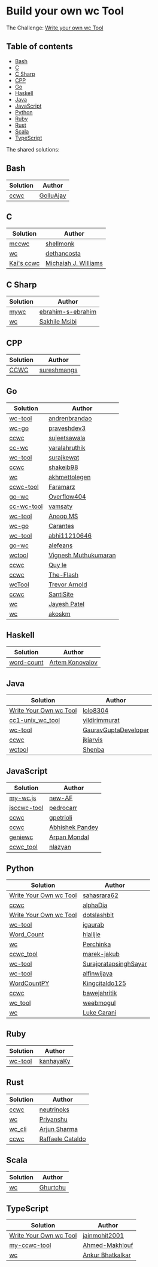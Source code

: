 # Build your own wc Tool

The Challenge: [Write your own wc Tool](https://codingchallenges.fyi/challenges/challenge-wc)

## Table of contents
* [Bash](#bash)
* [C](#c)
* [C Sharp](#c-sharp)
* [CPP](#cpp)
* [Go](#go)
* [Haskell](#haskell)
* [Java](#java)
* [JavaScript](#javascript)
* [Python](#python)
* [Ruby](#ruby)
* [Rust](#rust)
* [Scala](#scala)
* [TypeScript](#typescript)

The shared solutions:

## Bash
| Solution | Author |
|----------|--------|
| [ccwc](https://github.com/GolluAjay/codeChallenges/tree/main/write_your_own_wc_tool) | [GolluAjay](https://github.com/GolluAjay) |

## C
| Solution | Author |
|----------|--------|
| [mccwc](https://github.com/shellmonk/mccwc) | [shellmonk](https://github.com/shellmonk) |
| [wc](https://github.com/dethancosta/ccwc) | [dethancosta](https://github.com/dethancosta) |
| [Kai's ccwc](https://github.com/CaiCanCode/ccwc) | [Michaiah J. Williams](https://github.com/CaiCanCode) |

## C Sharp
| Solution | Author |
|----------|--------|
| [mywc](https://github.com/ebrahim-s-ebrahim/mywc) | [ebrahim-s-ebrahim](https://github.com/ebrahim-s-ebrahim) |
| [wc](https://github.com/Sakhile-Msibi/Coding-Challenges/tree/main/WC-Tool) | [Sakhile Msibi](https://github.com/Sakhile-Msibi) |

## CPP
| Solution | Author |
|----------|--------|
| [CCWC](https://github.com/sureshmangs/Build-Your-Own-X/tree/main/ccwc/C%2B%2B) | [sureshmangs](https://github.com/sureshmangs) |

## Go
| Solution | Author |
|----------|--------|
| [wc-tool](https://github.com/andrenbrandao/wc-tool) | [andrenbrandao](https://github.com/andrenbrandao) |
| [wc-go](https://github.com/praveshdev3/wc-go) | [praveshdev3](https://github.com/praveshdev3/) |
| [ccwc](https://github.com/sujeetsawala/ccwc) | [sujeetsawala](https://github.com/sujeetsawala) |
| [cc-wc](https://github.com/yaralahruthik/cc-wc) | [yaralahruthik](https://github.com/yaralahruthik) |
| [wc-tool](https://github.com/surajkewat/wc-tool) | [surajkewat](https://github.com/surajkewat) |
| [ccwc](https://github.com/shakeib98/ccwc) | [shakeib98](https://github.com/shakeib98) |
| [wc](https://github.com/akhmettolegen/wc) | [akhmettolegen](https://github.com/akhmettolegen) |
| [ccwc-tool](https://github.com/faramarzaf/ccwc-tool) | [Faramarz](https://github.com/faramarzaf) |
| [go-wc](https://github.com/Overflow404/go-wc) | [Overflow404](https://github.com/Overflow404) |
| [cc-wc-tool](https://github.com/vamsaty/cc-wc-tool) | [vamsaty](https://github.com/vamsaty) |
| [wc-tool](https://gitlab.com/coderanoopms/wc-tool) | [Anoop MS](https://gitlab.com/coderanoopms) |
| [wc-go](https://github.com/carantes/wc-go) | [Carantes](https://github.com/carantes) |
| [wc-tool](https://github.com/abhi11210646/wc-tool) | [abhi11210646](https://github.com/abhi11210646) |
| [go-wc](https://github.com/alefeans/go-wc) | [alefeans](https://github.com/alefeans) |
| [wctool](https://github.com/vigneshm243/CodingChallenges/tree/main/wctool) | [Vignesh Muthukumaran](https://github.com/vigneshm243) |
| [ccwc](https://github.com/elq81hc/coding-challenges/tree/master/wc_tool) | [Quy le](https://github.com/elq81hc) |
| [ccwc](https://github.com/The-Flash/ccwc) | [The-Flash](https://github.com/The-Flash) |
| [wcTool](https://github.com/tlarnold10/coding-challenges/tree/main/wcTool) | [Trevor Arnold](https://github.com/tlarnold10) |
| [ccwc](https://github.com/SantiSite/ccwc) | [SantiSite](https://github.com/SantiSite) |
| [wc](https://github.com/codeghoul/coding-challenges/tree/main/01_wc) | [Jayesh Patel](https://github.com/codeghoul) |
| [wc](https://github.com/akoskm/ccwc) | [akoskm](https://github.com/akoskm) |

## Haskell
| Solution | Author |
|----------|--------|
| [word-count](https://github.com/izebit/coding-challenges/tree/master/1-word-count) | [Artem Konovalov](https://github.com/izebit) |

## Java
| Solution | Author |
|----------|--------|
| [Write Your Own wc Tool](https://github.com/lolo8304/coding-challenge/tree/main/no-1) | [lolo8304 ](https://github.com/lolo8304) |
| [cc1-unix_wc_tool](https://github.com/yildirimmurat/cc1-unix_wc_tool) | [yildirimmurat](https://github.com/yildirimmurat) |
| [wc-tool](https://github.com/GauravGuptaDeveloper/Coding-Challenges/tree/wc-tool/wc-tool) | [GauravGuptaDeveloper](https://github.com/GauravGuptaDeveloper) |
| [ccwc](https://github.com/jkjarvis/John_crickett_coding_challenges/tree/main/challenge_1_wc) | [jkjarvis](https://github.com/jkjarvis) |
| [wctool](https://github.com/shenba1712/wctool) | [Shenba](https://github.com/shenba1712) |

## JavaScript
| Solution | Author |
|----------|--------|
| [my-wc.js](https://github.com/new-AF/my-wc.js) | [new-AF](https://github.com/new-AF) |
| [jsccwc-tool](https://github.com/pedrocarr/jsccwc-tool) | [pedrocarr](https://github.com/pedrocarr) |
| [ccwc](https://github.com/gpetrioli/coding-challenges/tree/main/challenge-1-wc-command) | [gpetrioli](https://github.com/gpetrioli) |
| [ccwc](https://github.com/abhie16/wc-cmnd-clone) | [Abhishek Pandey](https://github.com/abhie16) |
| [geniewc](https://github.com/arp99/Geniewc) | [Arpan Mondal](https://github.com/arp99) |
| [ccwc_tool](https://github.com/nlazyan/coding-challenges/tree/main/01_ccwc_tool) | [nlazyan](https://github.com/nlazyan) |

## Python
| Solution | Author |
|----------|--------|
| [Write Your Own wc Tool](https://github.com/sahasrara62/codingchallenges.fyi/tree/main/word_count) | [sahasrara62](https://github.com/sahasrara62/) |
| [ccwc](https://github.com/alphaDia/ccwc) | [alphaDia](https://github.com/alphaDia/) |
| [Write Your Own wc Tool](https://github.com/dotslashbit/coding-challenges/tree/main/write_your_own_wc_tool) | [dotslashbit](https://github.com/dotslashbit) |
| [wc-tool](https://github.com/igaurab/cc/tree/main/wc-tool) | [igaurab](https://github.com/igaurab) |
| [Word_Count](https://github.com/hlalljie/Word_Count) | [hlalljie](https://github.com/hlalljie) |
| [wc](https://github.com/Perchinka/WC-coding-challenges) | [Perchinka](https://github.com/Perchinka) |
| [ccwc_tool](https://github.com/marek-jakub/ccwc_tool) | [marek-jakub](https://github.com/marek-jakub) |
| [wc-tool](https://github.com/SurajpratapsinghSayar/wc-tool) | [SurajpratapsinghSayar](https://github.com/SurajpratapsinghSayar) |
| [wc-tool](https://github.com/alfinwijaya/wc-tool) | [alfinwijaya](https://github.com/alfinwijaya) |
| [WordCountPY](https://github.com/Kingcitaldo125/WordCountPY) | [Kingcitaldo125](https://github.com/Kingcitaldo125) |
| [ccwc](https://github.com/bawejahritik/cli---word-count-tool) | [bawejahritik](https://github.com/bawejahritik) |
| [wc_tool](https://github.com/WeebMogul/Coding-Challenges-solutions/tree/main/Challenge%201%20-%20wc%20tool) | [weebmogul](https://github.com/WeebMogul) |
| [wc](https://github.com/lwcarani/py-wc) | [Luke Carani](https://github.com/lwcarani) |

## Ruby
| Solution | Author |
|----------|--------|
| [wc-tool](https://github.com/kanhayaKy/wc-tool) | [kanhayaKy](https://github.com/kanhayaKy) |

## Rust
| Solution | Author |
|----------|--------|
| [ccwc](https://github.com/neutrinoks/CodingChallenge/tree/main/ccwc) | [neutrinoks](https://github.com/neutrinoks) |
| [wc](https://github.com/indierusty/wc) | [Priyanshu](https://github.com/indierusty) |
| [wc_cli](https://github.com/arjunsharma-dev1/wc_cli) | [Arjun Sharma](https://github.com/arjunsharma-dev1) |
| [ccwc](https://github.com/farmeroy/coding-challenges-rust/tree/master/ccww) | [Raffaele Cataldo](https://github.com/farmeroy) |

## Scala
| Solution | Author |
|----------|--------|
| [wc](https://github.com/Ghurtchu/wc) | [Ghurtchu](https://github.com/Ghurtchu/wc) |

## TypeScript
| Solution | Author |
|----------|--------|
| [Write Your Own wc Tool](https://github.com/jainmohit2001/coding-challenges/tree/master/src/1) | [jainmohit2001](https://github.com/jainmohit2001/) |
| [my-ccwc-tool](https://github.com/ahmed22362/weekly-coding-challenges/tree/main/01_Build_your_own_wc) | [Ahmed-Makhlouf](https://github.com/ahmed22362) |
| [wc](https://github.com/ankur26/codingchallenges-solutions/tree/main/ccwc) | [Ankur Bhatkalkar](https://github.com/ankur26) |